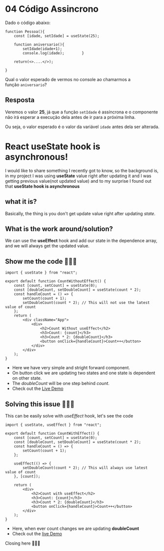 # 04 Código Assincrono

Dado o código abaixo:

```
function Pessoa(){
    const [idade, setIdade] = useState(25);

    function aniversario(){
        setIdade(idade+1);
        console.log(idade);        }

    return(<>....</>);

}
```

Qual o valor esperado de vermos no console ao chamarmos a função `aniversario`?

## Resposta

Veremos o valor **25**, já que a função `setIdade` é assíncrona e o componente não irá esperar a execução dela antes de ir para a próxima linha.  

Ou seja,  o valor esperado é o valor da variável `idade` antes dela ser alterada.



# React useState hook is asynchronous!

I would like to share something I recently got to know, so the background is, in my project I was using **useState** value right after updating it and I was getting previous value(not updated value) and to my surprise I found out that **useState hook is asynchronous**

## what it is?

Basically, the thing is you don't get update value right after updating *state*.

## What is the work around/solution?

We can use the **useEffect** hook and add our state in the dependence array, and we will always get the updated value.

## Show me the code 🤩🤩🤩

```
import { useState } from "react";

export default function CountWithoutEffect() {
    const [count, setCount] = useState(0);
    const [doubleCount, setDoubleCount] = useState(count * 2);
    const handleCount = () => {
        setCount(count + 1);
        setDoubleCount(count * 2); // This will not use the latest value of count
    };
    return (
        <div className="App">
            <div>
                <h2>Count Without useEffect</h2>
                <h3>Count: {count}</h3>
                <h3>Count * 2: {doubleCount}</h3>
                <button onClick={handleCount}>Count++</button>
            </div>
        </div>
    );
}
```

- Here we have very simple and stright forward component.
- On button click we are updating two states and one state is dependent on other state.
- The *doubleCount* will be one step behind *count*.
- Check out the [Live Demo](https://use-state-is-async.vercel.app/)

## Solving this issue 🧐🧐🧐

This can be easily solve with *useEffect* hook, let's see the code  

```
import { useState, useEffect } from "react";

export default function CountWithEffect() {
    const [count, setCount] = useState(0);
    const [doubleCount, setDoubleCount] = useState(count * 2);
    const handleCount = () => {
        setCount(count + 1);
    };

    useEffect(() => {
        setDoubleCount(count * 2); // This will always use latest value of count
    }, [count]);

    return (
        <div>
            <h2>Count with useEffect</h2>
            <h3>Count: {count}</h3>
            <h3>Count * 2: {doubleCount}</h3>
            <button onClick={handleCount}>Count++</button>
        </div>
    );
}
```

- Here, when ever count changes we are updating **doubleCount**
- Check out the [live Demo](https://use-state-is-async.vercel.app/)

Closing here 👋👋👋

